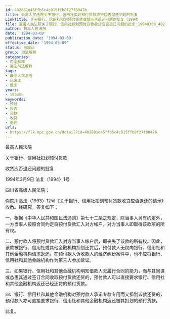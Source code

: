 ```yaml
---
id: 402881e45ffb5c4c015ffb8f27f8047b
title: 最高人民法院关于银行、信用社扣划预付货款收贷应否退还问题的批复
LinkTitle: 关于银行、信用社扣划预付货款收贷应否退还问题的批复（1994）
file: 最高人民法院关于银行、信用社扣划预付货款收贷应否退还问题的批复_19940309_402881e45ffb5c4c015ffb8f27f8047b.docx
author: 最高人民法院
date: '1994-03-09'
publication_date: '1994-03-09'
effective_date: '1994-03-09'
status: 已废止
group: 司法解释
categories:
- 司法解释
- 高法司法解释
tags:
- 最高人民法院
- 已废止
- 批复
years:
- 1994年
keywords:
- 预付
- 应否
- 货款
- 收贷
- 退还
urls:
- https://flk.npc.gov.cn/detail?id=402881e45ffb5c4c015ffb8f27f8047b
---
```


最高人民法院

关于银行、信用社扣划预付货款

收贷应否退还问题的批复

1994年3月9日 法复〈1994〉1号

四川省高级人民法院：

你院川高法〈1993〉12号《关于银行、信用社扣划预付货款收贷应否退还的请示》收悉。经研究，答复如下：

一、根据《中华人民共和国民法通则》第七十二条之规定，除当事人另有约定外，一方当事人按照合同约定将预付货款汇入对方帐户，对方当事人即取得该款项的所有权。

二、预付款人将预付货款汇入对方当事人帐户后，即丧失了该款的所有权。因此，该款被银行、信用社或其他金融机构扣划还贷后，预付款人无权向银行、信用社和其他金融机构请求返还。在预付款人诉收款人的经济纠纷案件中，也不应将银行、信用社和其他金融机构作为第三人参加诉讼。

三、如果银行、信用社和其他金融机构明知借款人无履行合同的能力，而与其同谋或怂恿其通过签订合同收取预付货款还贷的，预付款人可以直接要求银行、信用社和其他金融机构返还已经还贷的预付货款。

四、银行、信用社和其他金融机构对预付款人承诺专款专用而又扣划该款还贷的，预付款人亦可直接要求银行、信用社和其他金融机构返还被其扣划的预付货款。

此复。
